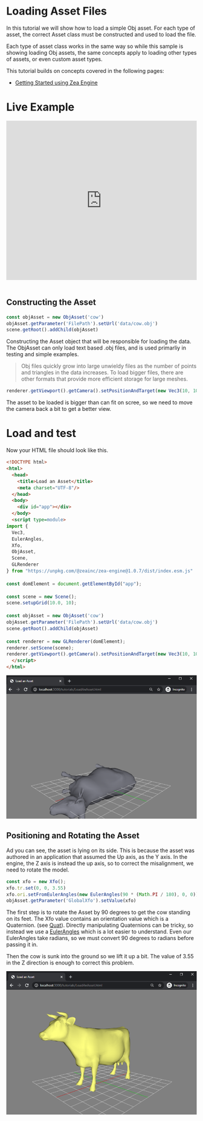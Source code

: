 # Loading Asset Files
In this tutorial we will show how to load a simple Obj asset. For each type of asset, the correct Asset class must be constructed and used to load the file. 

Each type of asset class works in the same way so while this sample is showing loading Obj assets, the same concepts apply to loading other types of assets, or even custom asset types. 

This tutorial builds on concepts covered in the following pages:

 * [Getting Started using Zea Engine](getting-started/get-started-with-engine.md)

# Live Example

<!-- Copy and Paste Me -->
<div class="glitch-embed-wrap" style="height: 420px; width: 100%;">
  <iframe
    src="https://glitch.com/embed/#!/embed/load-an-asset?path=src/main.js&previewSize=100"
    title="load-an-asset on Glitch"
    allow="geolocation; microphone; camera; midi; vr; encrypted-media"
    style="height: 100%; width: 100%; border: 0;">
  </iframe>
</div>
<br>

## Constructing the Asset

```javascript
const objAsset = new ObjAsset('cow')
objAsset.getParameter('FilePath').setUrl('data/cow.obj')
scene.getRoot().addChild(objAsset)
```

Constructing the Asset object that will be responsible for loading the data. The ObjAsset can only load text based .obj files, and is used primarliy in testing and simple examples.

> Obj files quickly grow into large unwieldy files as the number of points and triangles in the data increases. To load bigger files, there are other formats that provide more efficient storage for large meshes.


```javascript
renderer.getViewport().getCamera().setPositionAndTarget(new Vec3(10, 10, 5), new Vec3(0, 0, 3))
```
The asset to be loaded is bigger than can fit on scree, so we need to move the camera back a bit to get a better view.


# Load and test
Now your HTML file should look like this.

```html
<!DOCTYPE html>
<html>
  <head>
    <title>Load an Asset</title>
    <meta charset="UTF-8"/>
  </head>
  <body>
    <div id="app"></div>
  </body>
  <script type=module>
import { 
  Vec3,
  EulerAngles,
  Xfo,
  ObjAsset,
  Scene, 
  GLRenderer
} from "https://unpkg.com/@zeainc/zea-engine@1.0.7/dist/index.esm.js"

const domElement = document.getElementById("app");

const scene = new Scene();
scene.setupGrid(10.0, 10);

const objAsset = new ObjAsset('cow')
objAsset.getParameter('FilePath').setUrl('data/cow.obj')
scene.getRoot().addChild(objAsset)

const renderer = new GLRenderer(domElement);
renderer.setScene(scene);
renderer.getViewport().getCamera().setPositionAndTarget(new Vec3(10, 10, 5), new Vec3(0, 0, 3))
  </script>
</html>
```

![load-asset0](../_media/load-asset0.png)

## Positioning and Rotating the Asset

Ad you can see, the asset is lying on its side. This is because the asset was authored in an application that assumed the Up axis, as the Y axis. In the engine, the Z axis is instead the up axis, so to correct the misalignment, we need to rotate the model.

```javascript
const xfo = new Xfo();
xfo.tr.set(0, 0, 3.55)
xfo.ori.setFromEulerAngles(new EulerAngles(90 * (Math.PI / 180), 0, 0))
objAsset.getParameter('GlobalXfo').setValue(xfo)
```

The first step is to rotate the Asset by 90 degrees to get the cow standing on its feet. The Xfo value contains an orientation value which is a Quaternion. (see [Quat](api/Math/Quat.md)). Directly manipulating Quaternions can be tricky, so instead we use a [EulerAngles](api/Math/EulerAngles.md) which is a lot easier to understand. Even our EulerAngles take radians, so we must convert 90 degrees to radians before passing it in.

Then the cow is sunk into the ground so we lift it up a bit.
The value of 3.55 in the Z direction is enough to correct this problem.


![load-asset1](../_media/load-asset1.png)
